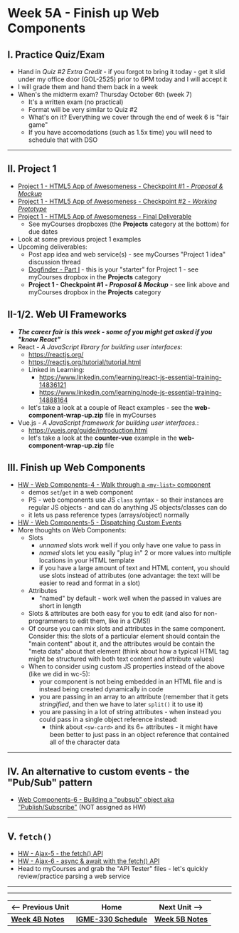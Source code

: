 # Week 5A - Finish up Web Components

## I. Practice Quiz/Exam

- Hand in *Quiz #2 Extra Credit* - if you forgot to bring it today - get it slid under my office door (GOL-2525) prior to 6PM today and I will accept it
- I will grade them and hand them back in a week
- When's the midterm exam? Thursday October 6th (week 7)
  - It's a written exam (no practical)
  - Format will be very similar to Quiz #2
  - What's on it? Everything we cover through the end of week 6 is "fair game"
  - If you have accomodations (such as 1.5x time) you will need to schedule that with DSO

<hr>

## II. Project 1
- [Project 1 - HTML5 App of Awesomeness - Checkpoint #1 - *Proposal & Mockup*](../projects/p1-checkpoint-1.md)
- [Project 1 - HTML5 App of Awesomeness - Checkpoint #2 - *Working Prototype*](../projects/p1-checkpoint-2.md)
- [Project 1 - HTML5 App of Awesomeness - Final Deliverable](../projects/p1-final.md)
  - See myCourses dropboxes (the **Projects** category at the bottom) for due dates
- Look at some previous project 1 examples
- Upcoming deliverables:
  - Post app idea and web service(s) - see myCourses "Project 1 idea" discussion thread
  - [Dogfinder - Part I](https://github.com/tonethar/IGME-330-Master/blob/master/notes/dogfinder-1.md) - this is your "starter" for Project 1 - see myCourses dropbox in the **Projects** category
  - **Project 1 - Checkpoint #1 - *Proposal & Mockup*** - see link above and myCourses dropbox in the **Projects** category
  
## II-1/2. Web UI Frameworks
- ***The career fair is this week - some of you might get asked if you "know React"***
- React - *A JavaScript library for building user interfaces*:
  - https://reactjs.org/
  - https://reactjs.org/tutorial/tutorial.html
  - Linked in Learning:
    - https://www.linkedin.com/learning/react-js-essential-training-14836121
    - https://www.linkedin.com/learning/node-js-essential-training-14888164
  - let's take a look at a couple of React examples - see the **web-component-wrap-up.zip** file in myCourses
- Vue.js - *A JavaScript framework for building user interfaces.*:
  - https://vuejs.org/guide/introduction.html
  - let's take a look at the **counter-vue** example in the **web-component-wrap-up.zip** file 

## III. Finish up Web Components

- [HW - Web Components-4 - Walk through a `<my-list>` component](https://github.com/tonethar/IGME-330-Master/blob/master/notes/HW-wc-4.md)
  - demos `set`/`get` in a web component
  - PS - web components use JS `class` syntax - so their instances are regular JS objects - and can do anything JS objects/classes can do
  - it lets us pass reference types (arrays/object) normally
- [HW - Web Components-5 - Dispatching Custom Events](https://github.com/tonethar/IGME-330-Master/blob/master/notes/HW-wc-5.md)
- More thoughts on Web Components:
  - Slots
    - *unnamed* slots work well if you only have one value to pass in
    - *named* slots let you easily "plug in" 2 or more values into multiple locations in your HTML template
    - if you have a large amount of text and HTML content, you should use slots instead of attributes (one advantage: the text will be easier to read and format in a slot)
  - Attributes
    - "named" by default - work well when the passed in values are short in length
  - Slots & attributes are both easy for you to edit (and also for non-programmers to edit them, like in a CMS!)
  - Of course you can mix slots and attributes in the same component. Consider this: the slots of a particular element should contain the "main content" about it, and the attributes would be contain the "meta data" about that element (think about how a typical HTML tag might be structured with both text content and attribute values)
  - When to consider using custom JS properties instead of the above (like we did in wc-5):
    - your component is not being embedded in an HTML file and is instead being created dynamically in code
    - you are passing in an array to an attribute (remember that it gets *stringified*, and then we have to later `split()` it to use it)
    - you are passing in a lot of string attributes - when instead you could pass in a single object reference instead:
      - think about `<sw-card>` and its 6+ attributes  - it might have been better to just pass in an object reference that contained all of the character data

<hr>

## IV. An alternative to custom events - the "Pub/Sub" pattern

- [Web Components-6 - Building a "pubsub" object aka "Publish/Subscribe"](https://github.com/tonethar/IGME-330-Master/blob/master/notes/HW-wc-6.md) (NOT assigned as HW)

<hr>

## V. `fetch()`

- [HW - Ajax-5 - the fetch() API](https://github.com/tonethar/IGME-330-Master/blob/master/notes/HW-ajax-5.md)
- [HW - Ajax-6 - async & await with the fetch() API](https://github.com/tonethar/IGME-330-Master/blob/master/notes/HW-ajax-6.md)
- Head to myCourses and grab the "API Tester" files - let's quickly review/practice parsing a web service




<hr><hr>

| <-- Previous Unit | Home | Next Unit -->
| --- | --- | --- 
| [**Week 4B Notes**](04B.md)     |  [**IGME-330 Schedule**](../schedule.md) | [**Week 5B Notes**](05B.md)
